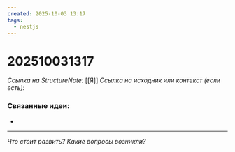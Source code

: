 ```yaml
---
created: 2025-10-03 13:17
tags:
  - nestjs
---
```

# 202510031317
*Ссылка на StructureNote:* [[Я]]
*Ссылка на исходник или контекст (если есть):* 

### Связанные идеи:
* 
---

*Что стоит развить? Какие вопросы возникли?*
